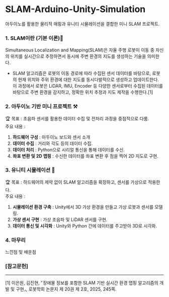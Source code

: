 # SLAM-Arduino-Unity-Simulation
아두이노를 활용한 물리적 매핑과 유니티 시뮬레이션을 결합한 미니 SLAM 프로젝트.

### 1. SLAM이란 (기본 이론)📡
Simultaneous Localization and Mapping(SLAM)은 자율 주행 로봇이 이동 중 자신의 위치를 실시간으로 추정하면서 동시에 주변 환경의 지도를 생성하는 기술을 의미한다.
- SLAM 알고리즘은 로봇의 이동 경로에 따라 수집된 센서 데이터를 바탕으로, 로봇의 현재 위치와 주위 환경에 대한 지도를 동시다발적으로 생성하고 업데이트한다. 이 과정에서 로봇은 LiDAR, IMU, Encoder 등 다양한 센서로부터 수집된 데이터를 바탕으로 주변 환경을 감지하고, 정확한 위치 추정과 지도 제작을 수행한다.[1]


### 2. 아두이노 기반 미니 프로젝트 ⚒️
🏆 목표 : 초음파 센서를 활용한 데이터 수집 및 전처리 과정을 중점적으로 다룸.
<br>주요 내용 :
1. **하드웨어 구성** : 아두이노 보드와 센서 소개
2. **데이터 수집** : 거리와 각도 등의 데이터 수집.
3. **데이터 처리** : Python으로 시리얼 통신을 통해 데이터를 수신.
4. **좌표 변환 및 2D 맵핑** : 수신한 데이터를 좌표 변환 후 점을 찍어 2D 지도로 구현.


### 3. 유니티 시뮬레이션 🤖
🏆 목표 : 하드웨어의 제약 없이 SLAM 알고리즘을 확장하고, 센서를 가상으로 적용한다.
<br>주요 내용 :
1. **시뮬레이션 환경 구축** : Unity에서 3D 가상 환경을 만들고 가상 로봇과 센서를 모델링.
2. **가상 센서 구현** : 가상 초음파 및 LiDAR 센서를 구현.
3. **데이터 통신 및 시각화** : Unity와 Python 간에 데이터를 주고받아 3D로 시각화.


### 4. 마무리
느낀점 및 배운점


### [참고문헌]
---
[1] 이은원, 김진현, ⌜장애물 정보를 포함한 SLAM 기반 실시간 환경 맵핑 알고리즘의 개발 및 구현⌟, 로봇학회 논문지 제 20권 제 2호, 2025, 245쪽.
